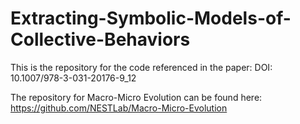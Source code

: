# Extracting-Symbolic-Models-of-Collective-Behaviors

This is the repository for the code referenced in the paper: DOI: 10.1007/978-3-031-20176-9_12

The repository for Macro-Micro Evolution can be found here: https://github.com/NESTLab/Macro-Micro-Evolution
